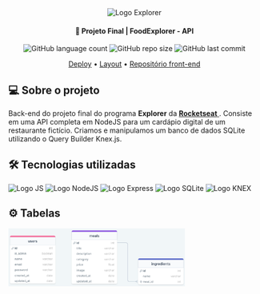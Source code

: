 <div align="center">
  <img alt="Logo Explorer" title="Explorer" src="./assets/readme/Logo2-sombra.png">
</div>
	
<h4 align="center"> 
	🚀 Projeto Final | FoodExplorer - API
</h4>

<div align="center">
  <img alt="GitHub language count" src="https://img.shields.io/github/languages/count/LauriRodrigues/FoodExplorer-api?color=1280bf">

  <img alt="GitHub repo size" src="https://img.shields.io/github/repo-size/LauriRodrigues/FoodExplorer-api?color=1280bf">
  
  <img alt="GitHub last commit" src="https://img.shields.io/github/last-commit/LauriRodrigues/FoodExplorer-api?color=1280bf">
</div>

<p align="center">
 <a href="#">Deploy</a> •
 <a href="#">Layout</a> •
 <a href="#">Repositório front-end</a>
</p>

<h2 align=left> 💻 Sobre o projeto </h3>
<p> Back-end do projeto final do programa <strong>Explorer</strong> da <a href="https://www.rocketseat.com.br/"> <strong>Rocketseat</strong> </a>. Consiste em uma API completa em NodeJS para um cardápio digital de um restaurante fictício. Criamos e manipulamos um banco de dados SQLite utilizando o Query Builder Knex.js.<p>
  
<h2 align=left> 🛠 Tecnologias utilizadas </h3>

<div align=left>
  <img alt="Logo JS" src="https://img.shields.io/badge/JavaScript-323330?style=for-the-badge&logo=javascript&logoColor=F7DF1E">
  <img alt="Logo NodeJS" src="https://img.shields.io/badge/Node.js-43853D?style=for-the-badge&logo=node.js&logoColor=white">
  <img alt="Logo Express" src="https://img.shields.io/badge/Express.js-404D59?style=for-the-badge">
  <img alt="Logo SQLite" src="https://img.shields.io/badge/SQLite-07405E?style=for-the-badge&logo=sqlite&logoColor=white">
  <img alt="Logo KNEX" src="https://img.shields.io/badge/Knex-orange?style=for-the-badge">
  
</div>

<h2 align=left> ⚙ Tabelas </h2>
<img alt="Tabelas do banco de dados" title="Database RocketNotes" src="./assets/database.png" width="70%">


